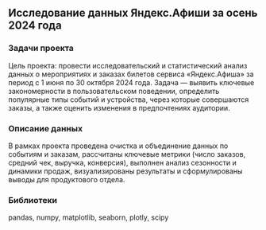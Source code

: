 ## Исследование данных Яндекс.Афиши за осень 2024 года

### Задачи проекта

Цель проекта: провести исследовательский и статистический анализ данных о мероприятиях и заказах билетов сервиса «Яндекс.Афиша» за период с 1 июня по 30 октября 2024 года. Задача — выявить ключевые закономерности в пользовательском поведении, определить популярные типы событий и устройства, через которые совершаются заказы, а также оценить изменения в предпочтениях аудитории.

### Описание данных

В рамках проекта проведена очистка и объединение данных по событиям и заказам, рассчитаны ключевые метрики (число заказов, средний чек, выручка, конверсия), выполнен анализ сезонности и динамики продаж, визуализированы результаты и сформулированы выводы для продуктового отдела.

### Библиотеки

pandas, numpy, matplotlib, seaborn, plotly, scipy
